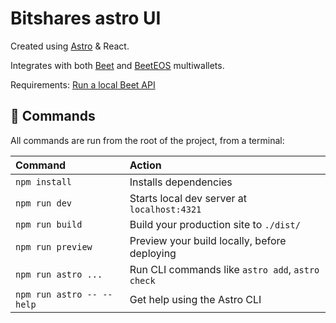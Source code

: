 # Bitshares astro UI

Created using [Astro](https://docs.astro.build) & React.

Integrates with both [Beet](https://github.com/bitshares/beet) and [BeetEOS](https://github.com/beetapp/beeteos) multiwallets.

Requirements: [Run a local Beet API](https://github.com/BTS-CM/beet_api)

## 🧞 Commands

All commands are run from the root of the project, from a terminal:

| Command                   | Action                                           |
| :------------------------ | :----------------------------------------------- |
| `npm install`             | Installs dependencies                            |
| `npm run dev`             | Starts local dev server at `localhost:4321`      |
| `npm run build`           | Build your production site to `./dist/`          |
| `npm run preview`         | Preview your build locally, before deploying     |
| `npm run astro ...`       | Run CLI commands like `astro add`, `astro check` |
| `npm run astro -- --help` | Get help using the Astro CLI                     |
